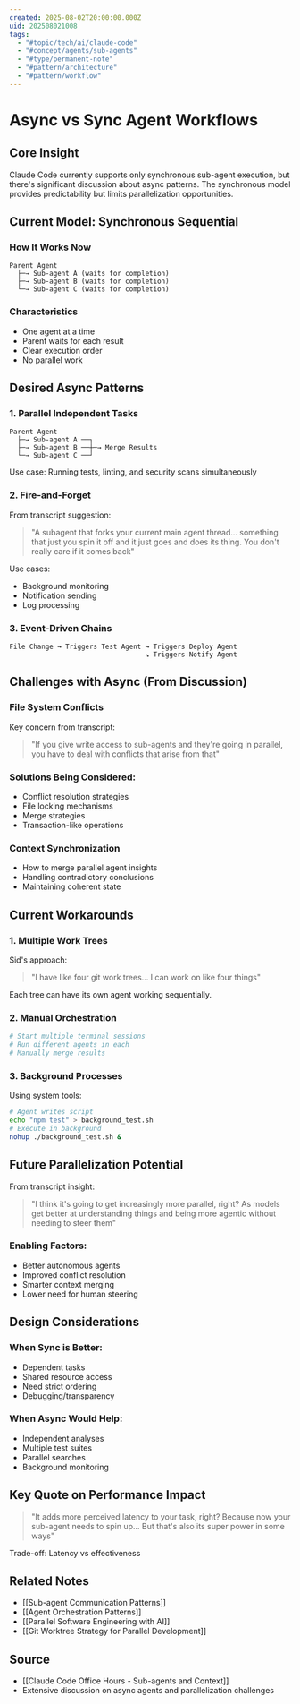 ```yaml
---
created: 2025-08-02T20:00:00.000Z
uid: 202508021008
tags:
  - "#topic/tech/ai/claude-code"
  - "#concept/agents/sub-agents"
  - "#type/permanent-note"
  - "#pattern/architecture"
  - "#pattern/workflow"
---
```


# Async vs Sync Agent Workflows

## Core Insight
Claude Code currently supports only synchronous sub-agent execution, but there's significant discussion about async patterns. The synchronous model provides predictability but limits parallelization opportunities.

## Current Model: Synchronous Sequential

### How It Works Now
```
Parent Agent
  ├─→ Sub-agent A (waits for completion)
  ├─→ Sub-agent B (waits for completion)  
  └─→ Sub-agent C (waits for completion)
```

### Characteristics
- One agent at a time
- Parent waits for each result
- Clear execution order
- No parallel work

## Desired Async Patterns

### 1. Parallel Independent Tasks
```
Parent Agent
  ├─→ Sub-agent A ──┐
  ├─→ Sub-agent B ──┼─→ Merge Results
  └─→ Sub-agent C ──┘
```

Use case: Running tests, linting, and security scans simultaneously

### 2. Fire-and-Forget
From transcript suggestion:
> "A subagent that forks your current main agent thread... something that just you spin it off and it just goes and does its thing. You don't really care if it comes back"

Use cases:
- Background monitoring
- Notification sending
- Log processing

### 3. Event-Driven Chains
```
File Change → Triggers Test Agent → Triggers Deploy Agent
                                  ↘ Triggers Notify Agent
```

## Challenges with Async (From Discussion)

### File System Conflicts
Key concern from transcript:
> "If you give write access to sub-agents and they're going in parallel, you have to deal with conflicts that arise from that"

### Solutions Being Considered:
- Conflict resolution strategies
- File locking mechanisms
- Merge strategies
- Transaction-like operations

### Context Synchronization
- How to merge parallel agent insights
- Handling contradictory conclusions
- Maintaining coherent state

## Current Workarounds

### 1. Multiple Work Trees
Sid's approach:
> "I have like four git work trees... I can work on like four things"

Each tree can have its own agent working sequentially.

### 2. Manual Orchestration
```bash
# Start multiple terminal sessions
# Run different agents in each
# Manually merge results
```

### 3. Background Processes
Using system tools:
```bash
# Agent writes script
echo "npm test" > background_test.sh
# Execute in background
nohup ./background_test.sh &
```

## Future Parallelization Potential

From transcript insight:
> "I think it's going to get increasingly more parallel, right? As models get better at understanding things and being more agentic without needing to steer them"

### Enabling Factors:
- Better autonomous agents
- Improved conflict resolution
- Smarter context merging
- Lower need for human steering

## Design Considerations

### When Sync is Better:
- Dependent tasks
- Shared resource access
- Need strict ordering
- Debugging/transparency

### When Async Would Help:
- Independent analyses
- Multiple test suites
- Parallel searches
- Background monitoring

## Key Quote on Performance Impact
> "It adds more perceived latency to your task, right? Because now your sub-agent needs to spin up... But that's also its super power in some ways"

Trade-off: Latency vs effectiveness

## Related Notes
- [[Sub-agent Communication Patterns]]
- [[Agent Orchestration Patterns]]
- [[Parallel Software Engineering with AI]]
- [[Git Worktree Strategy for Parallel Development]]

## Source
- [[Claude Code Office Hours - Sub-agents and Context]]
- Extensive discussion on async agents and parallelization challenges